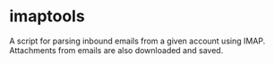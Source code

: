 # imaptools
A script for parsing inbound emails from a given account using IMAP.  Attachments from emails are also downloaded and saved.
